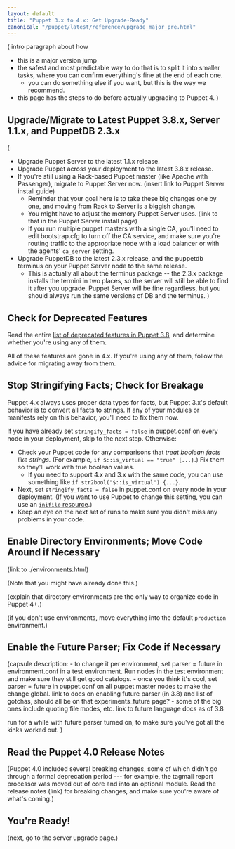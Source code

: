 ```yaml
---
layout: default
title: "Puppet 3.x to 4.x: Get Upgrade-Ready"
canonical: "/puppet/latest/reference/upgrade_major_pre.html"
---
```


(
intro paragraph about how
- this is a major version jump
- the safest and most predictable way to do that is to split it into smaller tasks, where you can confirm everything's fine at the end of each one.
    - you can do something else if you want, but this is the way we recommend.
- this page has the steps to do before actually upgrading to Puppet 4.
)



## Upgrade/Migrate to Latest Puppet 3.8.x, Server 1.1.x, and PuppetDB 2.3.x

(
- Upgrade Puppet Server to the latest 1.1.x release.
- Upgrade Puppet across your deployment to the latest 3.8.x release.
- If you're still using a Rack-based Puppet master (like Apache with Passenger), migrate to Puppet Server now. (insert link to Puppet Server install guide)
    - Reminder that your goal here is to take these big changes one by one, and moving from Rack to Server is a biggish change.
    - You might have to adjust the memory Puppet Server uses. (link to that in the Puppet Server install page)
    - If you run multiple puppet masters with a single CA, you'll need to edit bootstrap.cfg to turn off the CA service, and make sure you're routing traffic to the appropriate node with a load balancer or with the agents' `ca_server` setting.
- Upgrade PuppetDB to the latest 2.3.x release, and the puppetdb terminus on your Puppet Server node to the same release.
    - This is actually all about the terminus package -- the 2.3.x package installs the termini in two places, so the server will still be able to find it after you upgrade. Puppet Server will be fine regardless, but you should always run the same versions of DB and the terminus.
)


## Check for Deprecated Features

Read the entire [list of deprecated features in Puppet 3.8](/puppet/3.8/reference/deprecated_summary.html), and determine whether you're using any of them.

All of these features are gone in 4.x. If you're using any of them, follow the advice for migrating away from them.

## Stop Stringifying Facts; Check for Breakage

Puppet 4.x always uses proper data types for facts, but Puppet 3.x's default behavior is to convert all facts to strings. If any of your modules or manifests rely on this behavior, you'll need to fix them now.

If you have already set `stringify_facts = false` in puppet.conf on every node in your deployment, skip to the next step. Otherwise:

* Check your Puppet code for any comparisons that _treat boolean facts like strings._ (For example, `if $::is_virtual == "true" {...}`.) Fix them so they'll work with true boolean values.
    * If you need to support 4.x and 3.x with the same code, you can use something like `if str2bool("$::is_virtual") {...}`.
* Next, set `stringify_facts = false` in puppet.conf on every node in your deployment. (If you want to use Puppet to change this setting, you can use an [`inifile` resource](https://forge.puppetlabs.com/puppetlabs/inifile).)
* Keep an eye on the next set of runs to make sure you didn't miss any problems in your code.


## Enable Directory Environments; Move Code Around if Necessary

(link to ./environments.html)

(Note that you might have already done this.)

(explain that directory environments are the only way to organize code in Puppet 4+.)

(if you don't use environments, move everything into the default `production` environment.)

## Enable the Future Parser; Fix Code if Necessary

(capsule description:
    - to change it per environment, set parser = future in environment.conf in a test environment. Run nodes in the test environment and make sure they still get good catalogs.
    - once you think it's cool, set parser = future in puppet.conf on all puppet master nodes to make the change global.
link to docs on enabling future parser (in 3.8) and list of gotchas, should all be on that experiments_future page?
    - some of the big ones include quoting file modes, etc.
link to future language docs as of 3.8

run for a while with future parser turned on, to make sure you've got all the kinks worked out.
)

## Read the Puppet 4.0 Release Notes

(Puppet 4.0 included several breaking changes, some of which didn't go through a formal deprecation period --- for example, the tagmail report processor was moved out of core and into an optional module. Read the release notes (link) for breaking changes, and make sure you're aware of what's coming.)

## You're Ready!

(next, go to the server upgrade page.)
